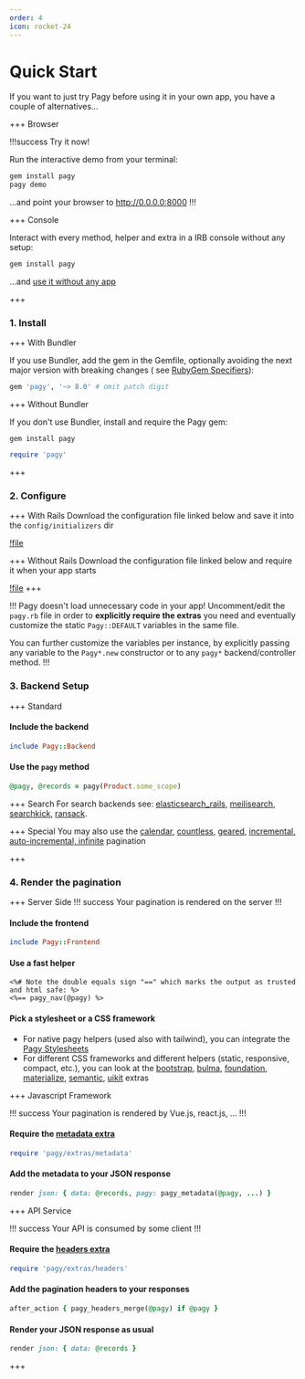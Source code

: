 ```yaml
---
order: 4
icon: rocket-24
---
```


# Quick Start

If you want to just try Pagy before using it in your own app, you have a couple of alternatives...

+++ Browser

!!!success Try it now!

Run the interactive demo from your terminal:

```sh
gem install pagy
pagy demo
```
...and point your browser to http://0.0.0.0:8000
!!!

+++ Console

Interact with every method, helper and extra in a IRB console without any setup:

```sh Terminal
gem install pagy
```

...and [use it without any app](docs/api/console.md)

+++

### 1. Install

+++ With Bundler

If you use Bundler, add the gem in the Gemfile, optionally avoiding the next major version with breaking changes (
see [RubyGem Specifiers](http://guides.rubygems.org/patterns/#pessimistic-version-constraint)):

```ruby Gemfile
gem 'pagy', '~> 8.0' # omit patch digit
```

+++ Without Bundler

If you don't use Bundler, install and require the Pagy gem:

```shell Terminal
gem install pagy
```

```ruby Ruby file
require 'pagy'
```
+++

### 2. Configure

+++ With Rails
Download the configuration file linked below and save it into the `config/initializers` dir

[!file](/lib/config/pagy.rb)

+++ Without Rails
Download the configuration file linked below and require it when your app starts

[!file](/lib/config/pagy.rb)
+++

!!! Pagy doesn't load unnecessary code in your app!
Uncomment/edit the `pagy.rb` file in order to **explicitly require the extras** you need and eventually customize the
static `Pagy::DEFAULT` variables in the same file.

You can further customize the variables per instance, by explicitly passing any variable to the `Pagy*.new` constructor or to
any `pagy*` backend/controller method.
!!!

### 3. Backend Setup

+++ Standard

#### Include the backend

```ruby ApplicationController/AnyController
include Pagy::Backend
```

#### Use the `pagy` method

```ruby Controller action
@pagy, @records = pagy(Product.some_scope)
```

+++ Search
For search backends
see: [elasticsearch_rails](/docs/extras/elasticsearch_rails), [meilisearch](/docs/extras/meilisearch), [searchkick](/docs/extras/searchkick), [ransack](/docs/how-to/#paginate-ransack-results).

+++ Special
You may also use
the [calendar](/docs/extras/calendar), [countless](/docs/extras/countless), [geared](/docs/extras/gearbox), [incremental, auto-incremental, infinite](/docs/extras/pagy)
pagination

+++

### 4. Render the pagination

+++ Server Side
!!! success
Your pagination is rendered on the server
!!!

#### Include the frontend

```ruby ApplicationHelper/AnyHelper
include Pagy::Frontend
```

#### Use a fast helper

```erb View
<%# Note the double equals sign "==" which marks the output as trusted and html safe: %>
<%== pagy_nav(@pagy) %>
```

#### Pick a stylesheet or a CSS framework

- For native pagy helpers (used also with tailwind), you can integrate the [Pagy Stylesheets](/docs/api/stylesheets.md)
- For different CSS frameworks and different helpers (static, responsive, compact, etc.), you can look at the [bootstrap](docs/extras/bootstrap.md), [bulma](docs/extras/bulma.md), [foundation](docs/extras/foundation.md), [materialize](docs/extras/materialize.md), [semantic](docs/extras/semantic.md), [uikit](docs/extras/uikit.md) extras

+++ Javascript Framework

!!! success
Your pagination is rendered by Vue.js, react.js, ...
!!!

#### Require the [metadata extra](docs/extras/metadata.md)

```ruby pagy.rb (initializer)
require 'pagy/extras/metadata'
```

#### Add the metadata to your JSON response

```ruby Controller action
render json: { data: @records, pagy: pagy_metadata(@pagy, ...) }
```

+++ API Service

!!! success
Your API is consumed by some client
!!!

#### Require the [headers extra](docs/extras/headers.md)

```ruby pagy.rb (initializer)
require 'pagy/extras/headers'
```

#### Add the pagination headers to your responses

 ```ruby Controller
 after_action { pagy_headers_merge(@pagy) if @pagy }
 ```

#### Render your JSON response as usual

 ```ruby Controller action
 render json: { data: @records }
 ```
+++
